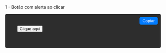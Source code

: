 1 - Botão com alerta ao clicar
<!DOCTYPE html>
<html lang="pt-BR">
<head>
<meta charset="UTF-8">
<title>Exemplo de Código</title>
<style>
  .code-block {
    background-color: #2d2d2d;
    color: #f8f8f2;
    padding: 10px;
    border-radius: 5px;
    font-family: monospace;
    position: relative;
  }
  .copy-button {
    position: absolute;
    top: 10px;
    right: 10px;
    background: #007bff;
    color: white;
    border: none;
    border-radius: 5px;
    padding: 5px 10px;
    cursor: pointer;
  }
</style>
</head>
<body>

<div class="code-block">
  <button class="copy-button" onclick="copyCode()">Copiar</button>
  <pre><code id="html-code">
	<button id="btnClick">Clique aqui</button>
	<script>
	  document.getElementById('btnClick').addEventListener('click', function() {
		alert('Botão clicado!');
	  });
	</script>
  </code></pre>
</div>

<script>
function copyCode() {
  var code = document.getElementById('html-code').innerText;
  navigator.clipboard.writeText(code).then(function() {
    alert('Código copiado para a área de transferência!');
  }, function(err) {
    console.error('Erro ao copiar o código: ', err);
  });
}
</script>

</body>
</html>

